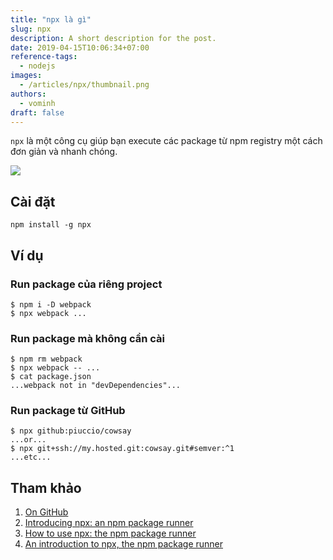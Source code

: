 ```yaml
---
title: "npx là gì"
slug: npx
description: A short description for the post.
date: 2019-04-15T10:06:34+07:00
reference-tags: 
  - nodejs
images:
  - /articles/npx/thumbnail.png
authors:
  - vominh
draft: false
---
```


`npx` là một công cụ giúp bạn execute các package từ npm registry một cách đơn giản và nhanh chóng.

![](https://cdn-images-1.medium.com/max/1600/1*OlIRsvVO5aK7ja9HmwXz_Q.gif)

## Cài đặt

```
npm install -g npx
```

## Ví dụ

### Run package của riêng project

```
$ npm i -D webpack
$ npx webpack ...
```

### Run package mà không cần cài

```
$ npm rm webpack
$ npx webpack -- ...
$ cat package.json
...webpack not in "devDependencies"...
```

### Run package từ GitHub

```
$ npx github:piuccio/cowsay
...or...
$ npx git+ssh://my.hosted.git:cowsay.git#semver:^1
...etc...
```

## Tham khảo

1. [On GitHub](https://github.com/zkat/npx)
1. [Introducing npx: an npm package runner](https://blog.npmjs.org/post/162869356040/introducing-npx-an-npm-package-runner)
1. [How to use npx: the npm package runner](https://blog.scottlogic.com/2018/04/05/npx-the-npm-package-runner.html)
1. [An introduction to npx, the npm package runner](https://hackernoon.com/npx-npm-package-runner-7f6683e4304a)
